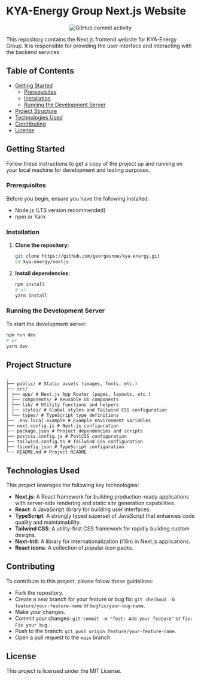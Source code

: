 # KYA-Energy Group Next.js Website

<!-- Add a section to show total commits on the project and center it -->
<p align="center">
  <img alt="GitHub commit activity" src="https://img.shields.io/github/commit-activity/t/georgesnoe/kya-energy">
</p>

This repository contains the Next.js frontend website for KYA-Energy Group. It is responsible for providing the user interface and interacting with the backend services.

## Table of Contents

- [Getting Started](#getting-started)
  - [Prerequisites](#prerequisites)
  - [Installation](#installation)
  - [Running the Development Server](#running-the-development-server)
- [Project Structure](#project-structure)
- [Technologies Used](#technologies-used)
- [Contributing](#contributing)
- [License](#license)

## Getting Started

Follow these instructions to get a copy of the project up and running on your local machine for development and testing purposes.

### Prerequisites

Before you begin, ensure you have the following installed:

- Node.js (LTS version recommended)
- npm or Yarn

### Installation

1. **Clone the repository:**

   ```bash
   git clone https://github.com/georgesnoe/kya-energy.git
   cd kya-energy/nextjs
   ```

2. **Install dependencies:**

   ```bash
   npm install
   # or
   yarn install
   ```

### Running the Development Server

To start the development server:

```bash
npm run dev
# or
yarn dev
```

## Project Structure

```
.
├── public/ # Static assets (images, fonts, etc.)
├── src/
│ ├── app/ # Next.js App Router (pages, layouts, etc.)
│ ├── components/ # Reusable UI components
│ ├── lib/ # Utility functions and helpers
│ ├── styles/ # Global styles and Tailwind CSS configuration
│ └── types/ # TypeScript type definitions
├── .env.local.example # Example environment variables
├── next.config.js # Next.js configuration
├── package.json # Project dependencies and scripts
├── postcss.config.js # PostCSS configuration
├── tailwind.config.ts # Tailwind CSS configuration
├── tsconfig.json # TypeScript configuration
└── README.md # Project README
```

## Technologies Used

This project leverages the following key technologies:

- **Next.js**: A React framework for building production-ready applications with server-side rendering and static site generation capabilities.
- **React**: A JavaScript library for building user interfaces.
- **TypeScript**: A strongly typed superset of JavaScript that enhances code quality and maintainability.
- **Tailwind CSS**: A utility-first CSS framework for rapidly building custom designs.
- **Next-Intl**: A library for internationalization (i18n) in Next.js applications.
- **React icons**: A collection of popular icon packs.

## Contributing

To contribute to this project, please follow these guidelines:

- Fork the repository.
- Create a new branch for your feature or bug fix: `git checkout -b feature/your-feature-name` or `bugfix/your-bug-name`.
- Make your changes.
- Commit your changes: `git commit -m "feat: Add your feature"` or `fix: Fix your bug`.
- Push to the branch: `git push origin feature/your-feature-name`.
- Open a pull request to the `main` branch.

## License

This project is licensed under the MIT License.
